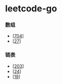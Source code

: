 # leetcode-go

### 数组
- [[704](https://github.com/ZX-shuai/leetcode-go/blob/main/src/%E6%95%B0%E7%BB%84/704)]  
- [[27](https://github.com/ZX-shuai/leetcode-go/blob/main/src/%E6%95%B0%E7%BB%84/27.md)]

### 链表
- [[203](https://github.com/ZX-shuai/leetcode-go/blob/main/src/%E9%93%BE%E8%A1%A8/203.md)]
- [[24](https://github.com/ZX-shuai/leetcode-go/blob/main/src/%E9%93%BE%E8%A1%A8/24.md)]
- [[19]()]
